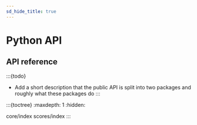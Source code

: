 ```yaml
---
sd_hide_title: true
---
```


# Python API

## API reference

:::{todo}
- Add a short description that the public API is split into two packages and
  roughly what these packages do
:::

:::{toctree}
:maxdepth: 1
:hidden:

core/index
scores/index
:::
